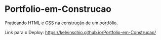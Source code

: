# Portfolio-em-Construcao
Praticando HTML e CSS na construção de um portfólio.

Link para o Deploy: https://kelvinschio.github.io/Portfolio-em-Construcao/
